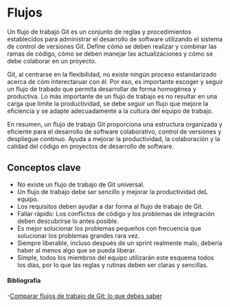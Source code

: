 # Flujos

Un flujo de trabajo Git es un conjunto de reglas y procedimientos establecidos para administrar el desarrollo de software utilizando el sistema de control de versiones Git. Define cómo se deben realizar y combinar las ramas de código, cómo se deben manejar las actualizaciones y cómo se debe colaborar en un proyecto.

Git, al centrarse en la flexibilidad, no existe ningún proceso estandarizado acerca de cóm interectaruar con él. Por eso, es importante escoger y seguir un flujo de trabado que permita desarrollar de forma homogénea y productiva. Lo más importante de un flujo de trabajo es no resultar en una carga que limite la productividad, se debe seguir un flujo que mejore la eficiencia y se adapte adecuadamente a la cultura del equipo de trabajo.

En resumen, un flujo de trabajo Git proporciona una estructura organizada y eficiente para el desarrollo de software colaborativo, control de versiones y despliegue continuo. Ayuda a mejorar la productividad, la colaboración y la calidad del código en proyectos de desarrollo de software.

## Conceptos clave

- No existe un flujo de trabajo de Git universal.
- Un flujo de trabajo debe ser sencillo y mejorar la productividad deL equipo.
- Los requisitos deben ayudar a dar forma al flujo de trabajo de Git.
- Fallar rápido: Los conflictos de código y los problemas de integración deben descubrirse lo antes posible.
- Es mejor solucionar los problemas pequeños con frecuencia que solucionar los problemas grandes rara vez.
- Siempre liberable, incluso después de un sprint realmente malo, debería haber al menos algo que se pueda liberar.
- Simple, todos los miembros del equipo utilizarán este esquema todos los días, por lo que las reglas y rutinas deben ser claras y sencillas.

#### Bibliografía
-[Comparar flujos de trabajo de Git: lo que debes saber](https://www.atlassian.com/es/git/tutorials/comparing-workflows)